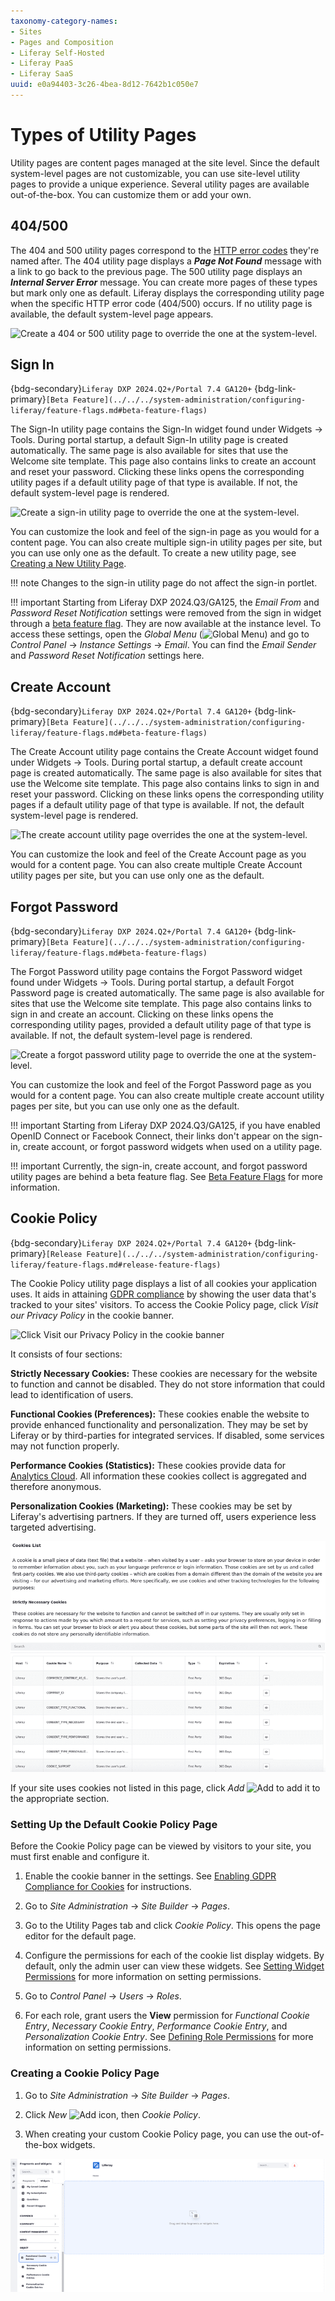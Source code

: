 ```yaml
---
taxonomy-category-names:
- Sites
- Pages and Composition
- Liferay Self-Hosted
- Liferay PaaS
- Liferay SaaS
uuid: e0a94403-3c26-4bea-8d12-7642b1c050e7
---
```


# Types of Utility Pages

Utility pages are content pages managed at the site level. Since the default system-level pages are not customizable, you can use site-level utility pages to provide a unique experience. Several utility pages are available out-of-the-box. You can customize them or add your own.

## 404/500

The 404 and 500 utility pages correspond to the [HTTP error codes](https://www.w3schools.com/tags/ref_httpmessages.asp) they're named after. The 404 utility page displays a ***Page Not Found*** message with a link to go back to the previous page. The 500 utility page displays an ***Internal Server Error*** message. You can create more pages of these types but mark only one as default. Liferay displays the corresponding utility page when the specific HTTP error code (404/500) occurs. If no utility page is available, the default system-level page appears.

![Create a 404 or 500 utility page to override the one at the system-level.](./types-of-utility-pages/images/01.png)

## Sign In

{bdg-secondary}`Liferay DXP 2024.Q2+/Portal 7.4 GA120+`
{bdg-link-primary}`[Beta Feature](../../../system-administration/configuring-liferay/feature-flags.md#beta-feature-flags)`

The Sign-In utility page contains the Sign-In widget found under Widgets &rarr; Tools. During portal startup, a default Sign-In utility page is created automatically. The same page is also available for sites that use the Welcome site template. This page also contains links to create an account and reset your password. Clicking these links opens the corresponding utility pages if a default utility page of that type is available. If not, the default system-level page is rendered.

![Create a sign-in utility page to override the one at the system-level.](./types-of-utility-pages/images/02.png)

You can customize the look and feel of the sign-in page as you would for a content page. You can also create multiple sign-in utility pages per site, but you can use only one as the default. To create a new utility page, see [Creating a New Utility Page](../adding-pages/using-utility-pages.md#creating-a-new-utility-page).

!!! note
    Changes to the sign-in utility page do not affect the sign-in portlet.

!!! important
    Starting from Liferay DXP 2024.Q3/GA125, the *Email From* and *Password Reset Notification* settings were removed from the sign in widget through a [beta feature flag](../../../system-administration/configuring-liferay/feature-flags.md#beta-feature-flags). They are now available at the instance level. To access these settings, open the *Global Menu* (![Global Menu](../../../images/icon-applications-menu.png)) and go to *Control Panel* &rarr; *Instance Settings* &rarr; *Email*. You can find the *Email Sender* and *Password Reset Notification* settings here.

## Create Account

{bdg-secondary}`Liferay DXP 2024.Q2+/Portal 7.4 GA120+`
{bdg-link-primary}`[Beta Feature](../../../system-administration/configuring-liferay/feature-flags.md#beta-feature-flags)`

The Create Account utility page contains the Create Account widget found under Widgets &rarr; Tools. During portal startup, a default create account page is created automatically. The same page is also available for sites that use the Welcome site template. This page also contains links to sign in and reset your password. Clicking on these links opens the corresponding utility pages if a default utility page of that type is available. If not, the default system-level page is rendered.

![The create account utility page overrides the one at the system-level.](./types-of-utility-pages/images/03.png)

You can customize the look and feel of the Create Account page as you would for a content page. You can also create multiple Create Account utility pages per site, but you can use only one as the default.

## Forgot Password

{bdg-secondary}`Liferay DXP 2024.Q2+/Portal 7.4 GA120+`
{bdg-link-primary}`[Beta Feature](../../../system-administration/configuring-liferay/feature-flags.md#beta-feature-flags)`

The Forgot Password utility page contains the Forgot Password widget found under Widgets &rarr; Tools. During portal startup, a default Forgot Password page is created automatically. The same page is also available for sites that use the Welcome site template. This page also contains links to sign in and create an account. Clicking on these links opens the corresponding utility pages, provided a default utility page of that type is available. If not, the default system-level page is rendered.

![Create a forgot password utility page to override the one at the system-level.](./types-of-utility-pages/images/04.png)

You can customize the look and feel of the Forgot Password page as you would for a content page. You can also create multiple create account utility pages per site, but you can use only one as the default.

!!! important
    Starting from Liferay DXP 2024.Q3/GA125, if you have enabled OpenID Connect or Facebook Connect, their links don't appear on the sign-in, create account, or forgot password widgets when used on a utility page.

!!! important
    Currently, the sign-in, create account, and forgot password utility pages are behind a beta feature flag. See [Beta Feature Flags](../../../system-administration/configuring-liferay/feature-flags.md#beta-feature-flags) for more information.

## Cookie Policy

{bdg-secondary}`Liferay DXP 2024.Q2+/Portal 7.4 GA120+`
{bdg-link-primary}`[Release Feature](../../../system-administration/configuring-liferay/feature-flags.md#release-feature-flags)`

The Cookie Policy utility page displays a list of all cookies your application uses. It aids in attaining [GDPR compliance](../../../users-and-permissions/managing-user-data/enabling-gdpr-compliance-for-cookies.md) by showing the user data that's tracked to your sites' visitors. To access the Cookie Policy page, click *Visit our Privacy Policy* in the cookie banner.

![Click Visit our Privacy Policy in the cookie banner](./types-of-utility-pages/05.png)

It consists of four sections:

**Strictly Necessary Cookies:** These cookies are necessary for the website to function and cannot be disabled. They do not store information that could lead to identification of users.

**Functional Cookies (Preferences):** These cookies enable the website to provide enhanced functionality and personalization. They may be set by Liferay or by third-parties for integrated services. If disabled, some services may not function properly.

**Performance Cookies (Statistics):** These cookies provide data for [Analytics Cloud](https://learn.liferay.com/w/analytics-cloud/index). All information these cookies collect is aggregated and therefore anonymous.

**Personalization Cookies (Marketing):** These cookies may be set by Liferay's advertising partners. If they are turned off, users experience less targeted advertising.

![The Cookie Policy page displays a list of cookies.](./types-of-utility-pages/images/06.png)

If your site uses cookies not listed in this page, click *Add* ![Add](../../../images/icon-add.png) to add it to the appropriate section.

### Setting Up the Default Cookie Policy Page

Before the Cookie Policy page can be viewed by visitors to your site, you must first enable and configure it.

1. Enable the cookie banner in the settings. See [Enabling GDPR Compliance for Cookies](../../../users-and-permissions/managing-user-data/enabling-gdpr-compliance-for-cookies.md) for instructions.

1. Go to *Site Administration* &rarr; *Site Builder* &rarr; *Pages*.

1. Go to the Utility Pages tab and click *Cookie Policy*. This opens the page editor for the default page.

1. Configure the permissions for each of the cookie list display widgets. By default, only the admin user can view these widgets. See [Setting Widget Permissions](../page-fragments-and-widgets/using-widgets/configuring-widgets/setting-widget-permissions.md) for more information on setting permissions.

1. Go to *Control Panel* &rarr; *Users* &rarr; *Roles*.

1. For each role, grant users the **View** permission for *Functional Cookie Entry*, *Necessary Cookie Entry*, *Performance Cookie Entry*, and *Personalization Cookie Entry*. See [Defining Role Permissions](../../../users-and-permissions/roles-and-permissions/defining-role-permissions.md) for more information on setting permissions.

### Creating a Cookie Policy Page

1. Go to *Site Administration* &rarr; *Site Builder* &rarr; *Pages*.

1. Click *New* ![Add icon](../../../images/icon-add.png), then *Cookie Policy*.

1. When creating your custom Cookie Policy page, you can use the out-of-the-box widgets.

![Use the out-of-the-box Cookie Entries widgets to display a list of cookies.](./types-of-utility-pages/images/07.png)